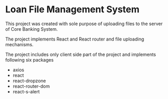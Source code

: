 # Loan File Management System

This project was created with sole purpose of uploading files to the server of Core Banking System.

The project implements React and React router and file uploading mechanisms.

The project includes only client side part of the project and implements following six packages
 
 * axios
 * react
 * react-dropzone
 * react-router-dom
 * react-s-alert
